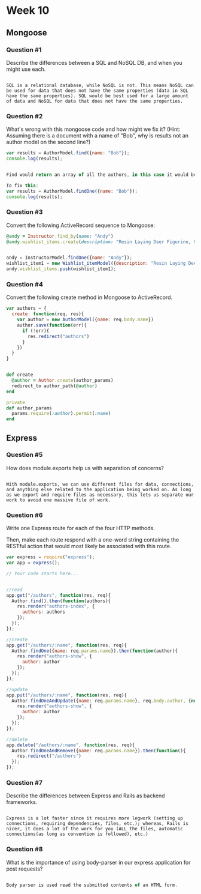 # Week 10

## Mongoose

### Question #1

Describe the differences between a SQL and NoSQL DB, and when you might use each.

```text

SQL is a relational database, while NoSQL is not. This means NoSQL can be used for data that does not have the same properties (data in SQL have the same properties). SQL would be best used for a large amount of data and NoSQL for data that does not have the same properties.
```

### Question #2

What's wrong with this mongoose code and how might we fix it?
(Hint: Assuming there is a document with a name of "Bob", why is results not an author model on the second line?)

```js
var results = AuthorModel.find({name: "Bob"});
console.log(results);
```

```js

Find would return an array of all the authors, in this case it would be an array of one.

To fix this:
var results = AuthorModel.findOne({name: "Bob"});
console.log(results);

```

### Question #3

Convert the following ActiveRecord sequence to Mongoose:

```rb
@andy = Instructor.find_by(name: "Andy")
@andy.wishlist_items.create(description: "Resin Laying Deer Figurine, Gold")
```

```js

andy = InstructorModel.findOne({name: "Andy"});
wishlist_item1 = new Wishlist_itemModel({description: "Resin Laying Deer Figurine, Gold"});
andy.wishlist_items.push(wishlist_item1);

```

### Question #4

Convert the following create method in Mongoose to ActiveRecord.

```js
var authors = {
  create: function(req, res){
    var author = new AuthorModel({name: req.body.name})
    author.save(function(err){
      if (!err){
        res.redirect("authors")
      }
    })
  }  
}
```

```rb

def create
  @author = Author.create(author_params)
  redirect_to author_path(@author)
end

private
def author_params
  params.require(:author).permit(:name)
end

```
## Express

### Question #5

How does module.exports help us with separation of concerns?

```text

With module.exports, we can use different files for data, connections, and anything else related to the application being worked on. As long as we export and require files as necessary, this lets us separate our work to avoid one massive file of work.

```

### Question #6

Write one Express route for each of the four HTTP methods.

Then, make each route respond with a one-word string containing the RESTful action that would most likely be associated with this route.

```js
var express = require("express");
var app = express();

// Your code starts here...

```

```js

//read
app.get("/authors", function(res, req){
  Author.find().then(function(authors){
    res.render("authors-index", {
      authors: authors
    });
  });
});

//create
app.get("/authors/:name", function(res, req){
  Author.findOne({name: req.params.name}).then(function(author){
    res.render("authors-show", {
      author: author
    });
  });
});

//update
app.put("/authors/:name", function(res, req){
  Author.findOneAndUpdate({name: req.params.name}, req.body.author, {new: true}).then(function(author){
    res.render("authors-show", {
      author: author
    });
  });
});

//delete
app.delete("/authors/:name", function(res, req){
  Author.findOneAndRemove({name: req.params.name}).then(function(){
    res.redirect("/authors")
  });
});
```
### Question #7

Describe the differences between Express and Rails as backend frameworks.

```text

Express is a lot faster since it requires more legwork (setting up connections, requiring dependencies, files, etc.); whereas, Rails is nicer, it does a lot of the work for you (ALL the files, automatic connections(as long as convention is followed), etc.)

```

### Question #8

What is the importance of using body-parser in our express application for post requests?

```js

Body parser is used read the submitted contents of an HTML form.

```
